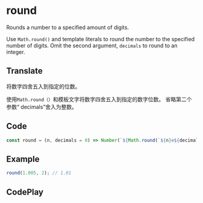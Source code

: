 # round

Rounds a number to a specified amount of digits.

Use `Math.round()` and template literals to round the number to the specified number of digits.
Omit the second argument, `decimals` to round to an integer.

## Translate

将数字四舍五入到指定的位数。

使用`Math.round（）`和模板文字将数字四舍五入到指定的数字位数。
省略第二个参数“ decimals”舍入为整数。

## Code

```js
const round = (n, decimals = 0) => Number(`${Math.round(`${n}e${decimals}`)}e-${decimals}`);
```

## Example

```js
round(1.005, 2); // 1.01
```

## CodePlay

<template>
  <code-play codeplay-id="" />
</template>
